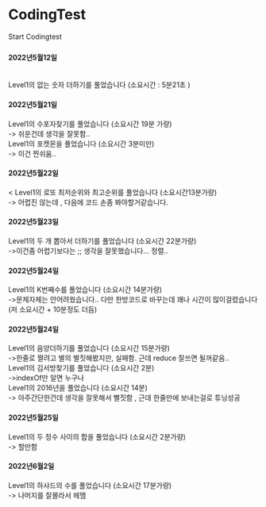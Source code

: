 # CodingTest
Start Codingtest
###
<h4>2022년5월12일</h4><br/>
  Level1의 없는 숫자 더하기를 풀었습니다 (소요시간 : 5분21초 )
  
<h4>2022년5월21일</h4>
 Level1의 수포자찾기를 풀었습니다 (소요시간 19분 가량)<br/>
 -> 쉬운건데 생각을 잘못함.. <br/>
 Level1의 포켓몬을 풀었습니다 (소요시간 3분미만)<br/>
 -> 이건 찐쉬움..
 <h4>2022년5월22일</h4><
 Level1의 로또 최저순위와 최고순위를 풀었습니다 (소요시간13분가량)<br>
 -> 어렵진 않는데 , 다음에 코드 손좀 봐야할거같습니다.
 <h4>2022년5월23일</h4>
 Level1의 두 개 뽑아서 더하기를 풀었습니다 (소요시간 22분가량) <br/>
 ->이건좀 어렵기보다는 ;; 생각을 잘못했습니다... 정렬.. 
 <h4>2022년5월24일</h4>
 Level1의 K번째수를 풀었습니다 (소요시간 14분가량) <br/>
 ->문제자체는 안어려웠습니다.. 다만 한방코드로 바꾸는데 꽤나 시간이 많이걸렸습니다(저 소요시간 + 10분정도 더듬)
 <h4>2022년5월24일</h4>
 Level1의 음양더하기를 풀었습니다 (소요시간 15분가량) <br/>
 ->한줄로 짤려고 별의 별짓해봤지만, 실패함. 근데 reduce 잘쓰면 될꺼같음.. <br/>
 Level1의 김서방찾기를 풀었습니다 (소요시간 2분) <br/>
 ->indexOf만 알면 누구나 <br/>
 Level1의 2016년을 풀었습니다 (소요시간 14분) <br/>
 -> 아주간단한건데 생각을 잘못해서 뻘짓함 , 근데 한줄만에 보내는걸로 튜닝성공 
 <h4>2022년5월25일</h4>
 Level1의 두 정수 사이의 합을 풀었습니다 (소요시간 2분가량) <br/>
 -> 할만함
  <h4>2022년6월2일</h4>
 Level1의 하샤드의 수를 풀었습니다 (소요시간 17분가량) <br/>
 -> 나머지를 잘몰라서 헤맴
